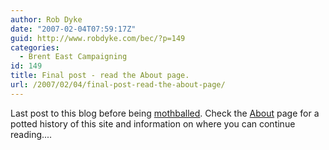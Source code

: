 ```yaml
---
author: Rob Dyke
date: "2007-02-04T07:59:17Z"
guid: http://www.robdyke.com/bec/?p=149
categories:
  - Brent East Campaigning
id: 149
title: Final post - read the About page.
url: /2007/02/04/final-post-read-the-about-page/
---
```

Last post to this blog before being [mothballed](http://en.wikipedia.org/wiki/Mothballed "definition"). Check the [About](http://www.robdyke.com/bec/?page_id=116 "About this website") page for a potted history of this site and information on where you can continue reading....
